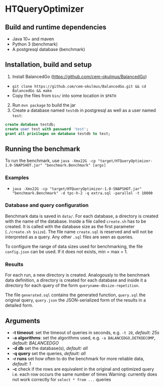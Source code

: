 # HTQueryOptimizer

## Build and runtime dependencies

* Java 10+ and maven
* Python 3 (benchmark)
* A postgresql database (benchmark)

## Installation, build and setup

1) Install BalancedGo (https://github.com/cem-okulmus/BalancedGo)
* `git clone https://github.com/cem-okulmus/BalancedGo.git && cd BalancedGo && make`
* Copy the files from `bin/` into some location in `$PATH`
2) Run `mvn package` to build the jar
3) Create a database named `testdb` in postgresql as well as a user named `test`:
```sql
create database testdb;
create user test with password 'test';
grant all privileges on database testdb to test;
```

## Running the benchmark

To run the benchmark, use `java -Xmx22G -cp "target/HTQueryOptimizer-1.0-SNAPSHOT.jar" "benchmark.Benchmark" [args]`

### Examples

* `java -Xmx22G -cp "target/HTQueryOptimizer-1.0-SNAPSHOT.jar" "benchmark.Benchmark" -d tpc-h-2 -q extra.sql -parallel -t 10000`


### Database and query configuration

Benchmark data is saved in `data/`. For each database, a directory is created with the name of the database. Inside a
file called `create.sh` has to be created. It is called with the database size as the first parameter (`./create.sh $size`).
The file name `create.sql` is reserved and will not be interpreted as a query. Any other `.sql` files are seen as queries.

To configure the range of data sizes used for benchmarking, the file `config.json` can be used. If it does not exists,
min = max = 1.

### Results

For each run, a new directory is created. Analogously to the benchmark data definition, a directory is created for each
database and inside it a directory for each query of the form `queryname-dbsize-repetition`.

The file `generated.sql` contains the generated function, `query.sql` the original query, `query.json` the JSON-serialized
form of the results in a detailed form.

## Arguments

* **-t timeout**: set the timeout of queries in seconds, e.g. `-t 20`, *default: 25s*
* **-a algorithms**: set the algorithms used, e.g. `-a BALANCEDGO,DETKDECOMP`, *default: BALANCEDGO*
* **-d db** set the database(s), *default: all*
* **-q query** set the queries, *default: all*
* **-r runs** set how often to do the benchmark for more reliable data, *default: 1*
* **-c** check if the rows are equivalent in the original and optimized query i.e. each row occurs the same number of times
  Warning: currently does not work correctly for `select * from ...` queries